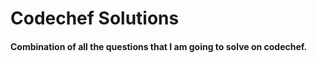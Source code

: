 <h1>Codechef Solutions</h1>
<h4>Combination of all the questions that I am going to solve on codechef.</h4>
